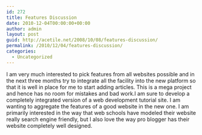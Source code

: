 ```yaml
---
id: 272
title: Features Discussion
date: 2010-12-04T00:00:00+00:00
author: admin
layout: post
guid: http://acetile.net/2008/10/08/features-discussion/
permalink: /2010/12/04/features-discussion/
categories:
  - Uncategorized
---
```

I am very much interested to pick features from all websites possible and in the next three months try to integrate all the facility into the new platform so that it is well in place for me to start adding articles. This is a mega project and hence has no room for mistakes and bad work.I am sure to develop a completely integrated version of a web development tutorial site. I am wanting to aggregate the features of a good website in the new one. I am primarily interested in the way that web schools have modeled their website really search engine friendly, but I also love the way pro blogger has their website completely well designed.